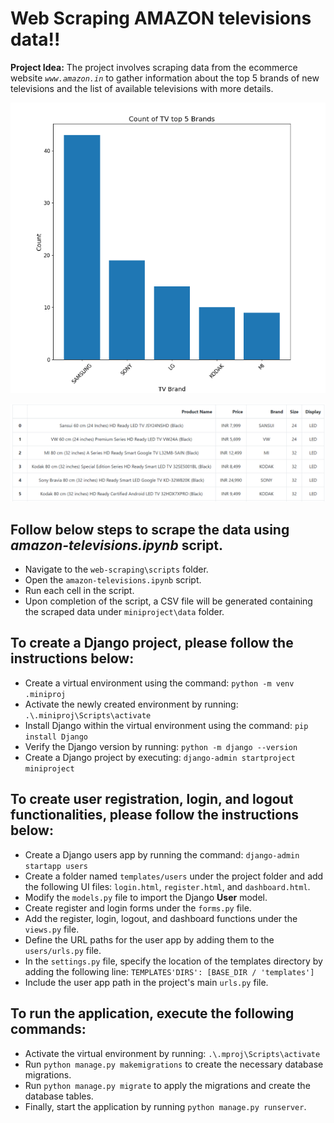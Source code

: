 # Web Scraping AMAZON televisions data!!
**Project Idea:** The project involves scraping data from the ecommerce website *`www.amazon.in`* to gather information about the top 5 brands of new televisions and the list of available televisions with more details.

![Alt text](static/top_5_brands.png)

![Alt text](static/list_of_televisions.png)

## Follow below steps to scrape the data using *amazon-televisions.ipynb* script.
- Navigate to the `web-scraping\scripts` folder.
- Open the `amazon-televisions.ipynb` script.
- Run each cell in the script.
- Upon completion of the script, a CSV file will be generated containing the scraped data under `miniproject\data` folder.

## To create a Django project, please follow the instructions below:

- Create a virtual environment using the command: `python -m venv .miniproj`
- Activate the newly created environment by running: `.\.miniproj\Scripts\activate`
- Install Django within the virtual environment using the command: `pip install Django`
- Verify the Django version by running: `python -m django --version`
- Create a Django project by executing: `django-admin startproject miniproject`

## To create user registration, login, and logout functionalities, please follow the instructions below:

- Create a Django users app by running the command: `django-admin startapp users`
- Create a folder named `templates/users` under the project folder and add the following UI files: `login.html`, `register.html`, and `dashboard.html`.
- Modify the `models.py` file to import the Django **User** model.
- Create register and login forms under the `forms.py` file.
- Add the register, login, logout, and dashboard functions under the `views.py` file.
- Define the URL paths for the user app by adding them to the `users/urls.py` file.
- In the `settings.py` file, specify the location of the templates directory by adding the following line: `TEMPLATES'DIRS': [BASE_DIR / 'templates']`
- Include the user app path in the project's main `urls.py` file.

## To run the application, execute the following commands:

- Activate the virtual environment by running: `.\.mproj\Scripts\activate`
- Run `python manage.py makemigrations` to create the necessary database migrations.
- Run `python manage.py migrate` to apply the migrations and create the database tables.
- Finally, start the application by running `python manage.py runserver`.
 